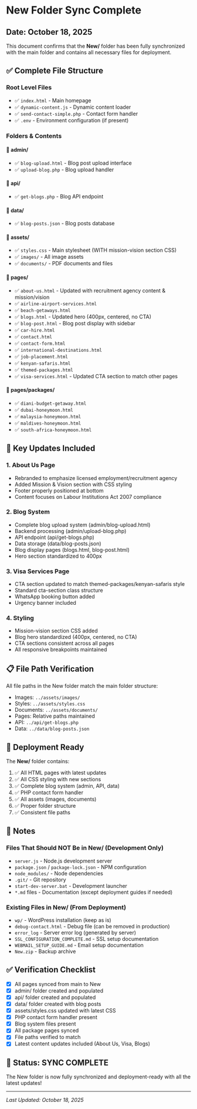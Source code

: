 # New Folder Sync Complete

## Date: October 18, 2025

This document confirms that the **New/** folder has been fully synchronized with the main folder and contains all necessary files for deployment.

## ✅ Complete File Structure

### Root Level Files
- ✅ `index.html` - Main homepage
- ✅ `dynamic-content.js` - Dynamic content loader
- ✅ `send-contact-simple.php` - Contact form handler
- ✅ `.env` - Environment configuration (if present)

### Folders & Contents

#### 📁 admin/
- ✅ `blog-upload.html` - Blog post upload interface
- ✅ `upload-blog.php` - Blog upload handler

#### 📁 api/
- ✅ `get-blogs.php` - Blog API endpoint

#### 📁 data/
- ✅ `blog-posts.json` - Blog posts database

#### 📁 assets/
- ✅ `styles.css` - Main stylesheet (WITH mission-vision section CSS)
- ✅ `images/` - All image assets
- ✅ `documents/` - PDF documents and files

#### 📁 pages/
- ✅ `about-us.html` - Updated with recruitment agency content & mission/vision
- ✅ `airline-airport-services.html`
- ✅ `beach-getaways.html`
- ✅ `blogs.html` - Updated hero (400px, centered, no CTA)
- ✅ `blog-post.html` - Blog post display with sidebar
- ✅ `car-hire.html`
- ✅ `contact.html`
- ✅ `contact-form.html`
- ✅ `international-destinations.html`
- ✅ `job-placement.html`
- ✅ `kenyan-safaris.html`
- ✅ `themed-packages.html`
- ✅ `visa-services.html` - Updated CTA section to match other pages

#### 📁 pages/packages/
- ✅ `diani-budget-getaway.html`
- ✅ `dubai-honeymoon.html`
- ✅ `malaysia-honeymoon.html`
- ✅ `maldives-honeymoon.html`
- ✅ `south-africa-honeymoon.html`

## 🎯 Key Updates Included

### 1. About Us Page
- Rebranded to emphasize licensed employment/recruitment agency
- Added Mission & Vision section with CSS styling
- Footer properly positioned at bottom
- Content focuses on Labour Institutions Act 2007 compliance

### 2. Blog System
- Complete blog upload system (admin/blog-upload.html)
- Backend processing (admin/upload-blog.php)
- API endpoint (api/get-blogs.php)
- Data storage (data/blog-posts.json)
- Blog display pages (blogs.html, blog-post.html)
- Hero section standardized to 400px

### 3. Visa Services Page
- CTA section updated to match themed-packages/kenyan-safaris style
- Standard cta-section class structure
- WhatsApp booking button added
- Urgency banner included

### 4. Styling
- Mission-vision section CSS added
- Blog hero standardized (400px, centered, no CTA)
- CTA sections consistent across all pages
- All responsive breakpoints maintained

## 📋 File Path Verification

All file paths in the New folder match the main folder structure:
- Images: `../assets/images/`
- Styles: `../assets/styles.css`
- Documents: `../assets/documents/`
- Pages: Relative paths maintained
- API: `../api/get-blogs.php`
- Data: `../data/blog-posts.json`

## 🚀 Deployment Ready

The **New/** folder contains:
1. ✅ All HTML pages with latest updates
2. ✅ All CSS styling with new sections
3. ✅ Complete blog system (admin, API, data)
4. ✅ PHP contact form handler
5. ✅ All assets (images, documents)
6. ✅ Proper folder structure
7. ✅ Consistent file paths

## 📝 Notes

### Files That Should NOT Be in New/ (Development Only)
- `server.js` - Node.js development server
- `package.json` / `package-lock.json` - NPM configuration
- `node_modules/` - Node dependencies
- `.git/` - Git repository
- `start-dev-server.bat` - Development launcher
- `*.md` files - Documentation (except deployment guides if needed)

### Existing Files in New/ (From Deployment)
- `wp/` - WordPress installation (keep as is)
- `debug-contact.html` - Debug file (can be removed in production)
- `error_log` - Server error log (generated by server)
- `SSL_CONFIGURATION_COMPLETE.md` - SSL setup documentation
- `WEBMAIL_SETUP_GUIDE.md` - Email setup documentation
- `New.zip` - Backup archive

## ✅ Verification Checklist

- [x] All pages synced from main to New
- [x] admin/ folder created and populated
- [x] api/ folder created and populated
- [x] data/ folder created with blog posts
- [x] assets/styles.css updated with latest CSS
- [x] PHP contact form handler present
- [x] Blog system files present
- [x] All package pages synced
- [x] File paths verified to match
- [x] Latest content updates included (About Us, Visa, Blogs)

## 🎉 Status: SYNC COMPLETE

The New folder is now fully synchronized and deployment-ready with all the latest updates!

---
*Last Updated: October 18, 2025*
